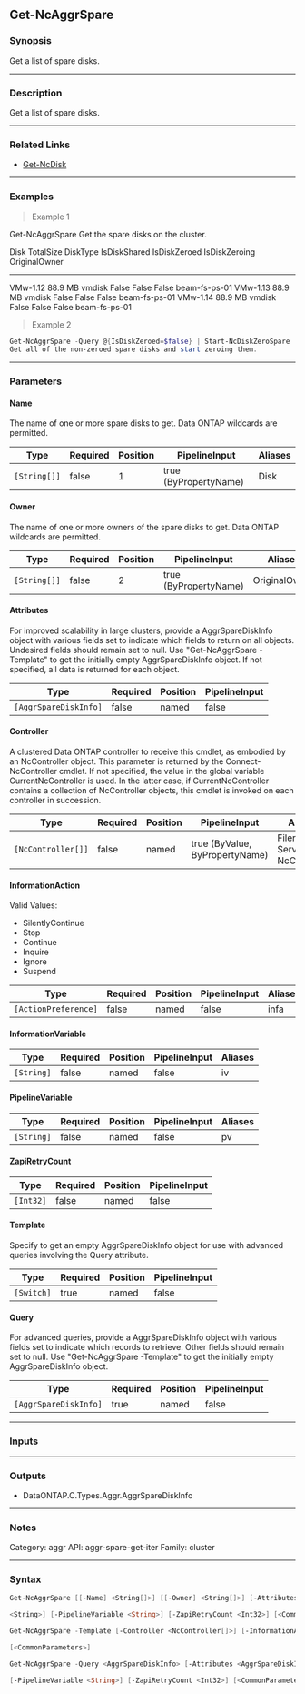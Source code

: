 Get-NcAggrSpare
---------------

### Synopsis
Get a list of spare disks.

---

### Description

Get a list of spare disks.

---

### Related Links
* [Get-NcDisk](Get-NcDisk)

---

### Examples
> Example 1

Get-NcAggrSpare
Get the spare disks on the cluster.

Disk                          TotalSize DiskType        IsDiskShared   IsDiskZeroed  IsDiskZeroing  OriginalOwner
----                          --------- --------        ------------   ------------  -------------  -------------
VMw-1.12                        88.9 MB vmdisk             False          False          False      beam-fs-ps-01
VMw-1.13                        88.9 MB vmdisk             False          False          False      beam-fs-ps-01
VMw-1.14                        88.9 MB vmdisk             False          False          False      beam-fs-ps-01

> Example 2

```PowerShell
Get-NcAggrSpare -Query @{IsDiskZeroed=$false} | Start-NcDiskZeroSpare
Get all of the non-zeroed spare disks and start zeroing them.
```

---

### Parameters
#### **Name**
The name of one or more spare disks to get.  Data ONTAP wildcards are permitted.

|Type        |Required|Position|PipelineInput        |Aliases|
|------------|--------|--------|---------------------|-------|
|`[String[]]`|false   |1       |true (ByPropertyName)|Disk   |

#### **Owner**
The name of one or more owners of the spare disks to get.  Data ONTAP wildcards are permitted.

|Type        |Required|Position|PipelineInput        |Aliases      |
|------------|--------|--------|---------------------|-------------|
|`[String[]]`|false   |2       |true (ByPropertyName)|OriginalOwner|

#### **Attributes**
For improved scalability in large clusters, provide a AggrSpareDiskInfo object with various fields set to indicate which fields to return on all objects.  Undesired fields should remain set to null.  Use "Get-NcAggrSpare -Template" to get the initially empty AggrSpareDiskInfo object.  If not specified, all data is returned for each object.

|Type                 |Required|Position|PipelineInput|
|---------------------|--------|--------|-------------|
|`[AggrSpareDiskInfo]`|false   |named   |false        |

#### **Controller**
A clustered Data ONTAP controller to receive this cmdlet, as embodied by an NcController object.  This parameter is returned by the Connect-NcController cmdlet.  If not specified, the value in the global variable CurrentNcController is used.  In the latter case, if CurrentNcController contains a collection of NcController objects, this cmdlet is invoked on each controller in succession.

|Type              |Required|Position|PipelineInput                 |Aliases                          |
|------------------|--------|--------|------------------------------|---------------------------------|
|`[NcController[]]`|false   |named   |true (ByValue, ByPropertyName)|Filer<br/>Server<br/>NcController|

#### **InformationAction**

Valid Values:

* SilentlyContinue
* Stop
* Continue
* Inquire
* Ignore
* Suspend

|Type                |Required|Position|PipelineInput|Aliases|
|--------------------|--------|--------|-------------|-------|
|`[ActionPreference]`|false   |named   |false        |infa   |

#### **InformationVariable**

|Type      |Required|Position|PipelineInput|Aliases|
|----------|--------|--------|-------------|-------|
|`[String]`|false   |named   |false        |iv     |

#### **PipelineVariable**

|Type      |Required|Position|PipelineInput|Aliases|
|----------|--------|--------|-------------|-------|
|`[String]`|false   |named   |false        |pv     |

#### **ZapiRetryCount**

|Type     |Required|Position|PipelineInput|
|---------|--------|--------|-------------|
|`[Int32]`|false   |named   |false        |

#### **Template**
Specify to get an empty AggrSpareDiskInfo object for use with advanced queries involving the Query attribute.

|Type      |Required|Position|PipelineInput|
|----------|--------|--------|-------------|
|`[Switch]`|true    |named   |false        |

#### **Query**
For advanced queries, provide a AggrSpareDiskInfo object with various fields set to indicate which records to retrieve.  Other fields should remain set to null.  Use "Get-NcAggrSpare -Template" to get the initially empty AggrSpareDiskInfo object.

|Type                 |Required|Position|PipelineInput|
|---------------------|--------|--------|-------------|
|`[AggrSpareDiskInfo]`|true    |named   |false        |

---

### Inputs

---

### Outputs
* DataONTAP.C.Types.Aggr.AggrSpareDiskInfo

---

### Notes
Category: aggr
API: aggr-spare-get-iter
Family: cluster

---

### Syntax
```PowerShell
Get-NcAggrSpare [[-Name] <String[]>] [[-Owner] <String[]>] [-Attributes <AggrSpareDiskInfo>] [-Controller <NcController[]>] [-InformationAction <ActionPreference>] [-InformationVariable 
```
```PowerShell
<String>] [-PipelineVariable <String>] [-ZapiRetryCount <Int32>] [<CommonParameters>]
```
```PowerShell
Get-NcAggrSpare -Template [-Controller <NcController[]>] [-InformationAction <ActionPreference>] [-InformationVariable <String>] [-PipelineVariable <String>] [-ZapiRetryCount <Int32>] 
```
```PowerShell
[<CommonParameters>]
```
```PowerShell
Get-NcAggrSpare -Query <AggrSpareDiskInfo> [-Attributes <AggrSpareDiskInfo>] [-Controller <NcController[]>] [-InformationAction <ActionPreference>] [-InformationVariable <String>] 
```
```PowerShell
[-PipelineVariable <String>] [-ZapiRetryCount <Int32>] [<CommonParameters>]
```
